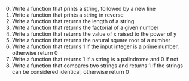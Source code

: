 0.	Write a function that prints a string, followed by a new line
1.	Write a function that prints a string in reverse
2.	Write a function that returns the length of a string
3.	Write a function that returns the factorial of a given number
4.	Write a function that returns the value of x raised to the power of y
5.	Write a function that returns the natural square root of a number
6.	Write a function that returns 1 if the input integer is a prime number, otherwise return 0
7.	Write a function that returns 1 if a string is a palindrome and 0 if not
8.	Write a function that compares two strings and returns 1 if the strings can be considered identical, otherwise return 0
